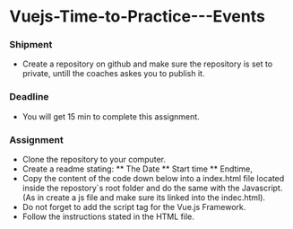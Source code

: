 # Vuejs-Time-to-Practice---Events

### Shipment
* Create a repository on github and make sure the repository is set to private, untill the coaches askes you to publish it.
### Deadline
* You will get 15 min to complete this assignment.
### Assignment
* Clone the repository to your computer.
* Create a readme stating:
** The Date
** Start time
** Endtime,
* Copy the content of the code down below into a index.html file located inside the repostory`s root folder and do the same with the Javascript. (As in create a js file and make sure its linked into the indec.html).
* Do not forget to add the script tag for the Vue.js Framework.
* Follow the instructions stated in the HTML file.
